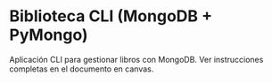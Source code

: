 # Biblioteca CLI (MongoDB + PyMongo)

Aplicación CLI para gestionar libros con MongoDB.
Ver instrucciones completas en el documento en canvas.
